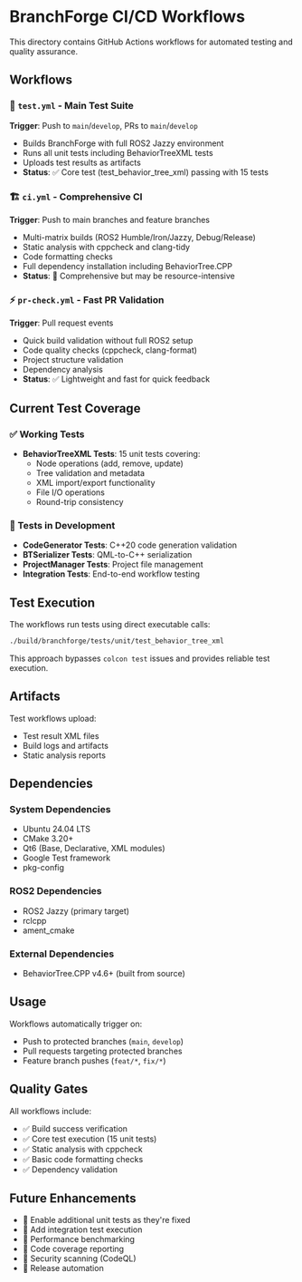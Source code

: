 # BranchForge CI/CD Workflows

This directory contains GitHub Actions workflows for automated testing and quality assurance.

## Workflows

### 🧪 `test.yml` - Main Test Suite
**Trigger**: Push to `main`/`develop`, PRs to `main`/`develop`
- Builds BranchForge with full ROS2 Jazzy environment
- Runs all unit tests including BehaviorTreeXML tests
- Uploads test results as artifacts
- **Status**: ✅ Core test (test_behavior_tree_xml) passing with 15 tests

### 🏗️ `ci.yml` - Comprehensive CI
**Trigger**: Push to main branches and feature branches
- Multi-matrix builds (ROS2 Humble/Iron/Jazzy, Debug/Release)
- Static analysis with cppcheck and clang-tidy
- Code formatting checks
- Full dependency installation including BehaviorTree.CPP
- **Status**: 🔧 Comprehensive but may be resource-intensive

### ⚡ `pr-check.yml` - Fast PR Validation
**Trigger**: Pull request events
- Quick build validation without full ROS2 setup
- Code quality checks (cppcheck, clang-format)
- Project structure validation
- Dependency analysis
- **Status**: ✅ Lightweight and fast for quick feedback

## Current Test Coverage

### ✅ Working Tests
- **BehaviorTreeXML Tests**: 15 unit tests covering:
  - Node operations (add, remove, update)
  - Tree validation and metadata
  - XML import/export functionality
  - File I/O operations
  - Round-trip consistency

### 🔧 Tests in Development
- **CodeGenerator Tests**: C++20 code generation validation
- **BTSerializer Tests**: QML-to-C++ serialization
- **ProjectManager Tests**: Project file management
- **Integration Tests**: End-to-end workflow testing

## Test Execution

The workflows run tests using direct executable calls:
```bash
./build/branchforge/tests/unit/test_behavior_tree_xml
```

This approach bypasses `colcon test` issues and provides reliable test execution.

## Artifacts

Test workflows upload:
- Test result XML files
- Build logs and artifacts
- Static analysis reports

## Dependencies

### System Dependencies
- Ubuntu 24.04 LTS
- CMake 3.20+
- Qt6 (Base, Declarative, XML modules)
- Google Test framework
- pkg-config

### ROS2 Dependencies
- ROS2 Jazzy (primary target)
- rclcpp
- ament_cmake

### External Dependencies
- BehaviorTree.CPP v4.6+ (built from source)

## Usage

Workflows automatically trigger on:
- Push to protected branches (`main`, `develop`)
- Pull requests targeting protected branches
- Feature branch pushes (`feat/*`, `fix/*`)

## Quality Gates

All workflows include:
- ✅ Build success verification
- ✅ Core test execution (15 unit tests)
- ✅ Static analysis with cppcheck
- ✅ Basic code formatting checks
- ✅ Dependency validation

## Future Enhancements

- 🎯 Enable additional unit tests as they're fixed
- 🎯 Add integration test execution
- 🎯 Performance benchmarking
- 🎯 Code coverage reporting
- 🎯 Security scanning (CodeQL)
- 🎯 Release automation